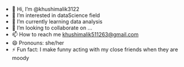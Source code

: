 - 👋 Hi, I’m @khushimalik3122
- 👀 I’m interested in dataScience field 
- 🌱 I’m currently learning data analysis 
- 💞️ I’m looking to collaborate on ...
- 📫 How to reach me khushimalik511263@gmail.com
- 😄 Pronouns: she/her
- ⚡ Fun fact: I make funny acting with my close friends when they are moody

<!---
khushimalik3122/khushimalik3122 is a ✨ special ✨ repository because its `README.md` (this file) appears on your GitHub profile.
You can click the Preview link to take a look at your changes.
--->
